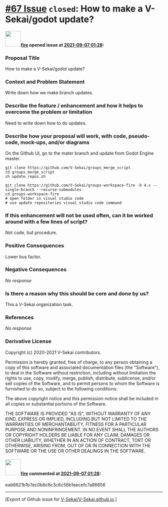 # [\#67 Issue](https://github.com/V-Sekai/V-Sekai.github.io/issues/67) `closed`: How to make a V-Sekai/godot update?

#### <img src="https://avatars.githubusercontent.com/u/32321?u=c2e06a3d2b49a467aa907e54aa259516440267cc&v=4" width="50">[fire](https://github.com/fire) opened issue at [2021-09-07 01:28](https://github.com/V-Sekai/V-Sekai.github.io/issues/67):

### Proposal Title

How to make a V-Sekai/godot update?

### Context and Problem Statement

Write down how we make branch updates.

### Describe the feature / enhancement and how it helps to overcome the problem or limitation

Need to write down how to do updates.

### Describe how your proposal will work, with code, pseudo-code, mock-ups, and/or diagrams

On the Github UI, go to the mater branch and update from Godot Engine master.

```
git clone https://github.com/V-Sekai/groups_merge_script
cd groups_merge_script
sh update_repos.sh
````

```
git clone https://github.com/V-Sekai/groups-workspace-fire -b 4.x --single-branch --recurse-submodules
cd groups-workspace-fire
# open folder in visual studio code
# use update repositories visual studio code command
```




### If this enhancement will not be used often, can it be worked around with a few lines of script?

Not code, but procedure.

### Positive Consequences

Lower bus factor.

### Negative Consequences

_No response_

### Is there a reason why this should be core and done by us?

This a V-Sekai organization task.

### References

_No response_

### Derivative License

Copyright (c) 2020-2021 V-Sekai contributors.

Permission is hereby granted, free of charge, to any person obtaining a copy
of this software and associated documentation files (the "Software"), to deal
in the Software without restriction, including without limitation the rights
to use, copy, modify, merge, publish, distribute, sublicense, and/or sell
copies of the Software, and to permit persons to whom the Software is
furnished to do so, subject to the following conditions:

The above copyright notice and this permission notice shall be included in all
copies or substantial portions of the Software.

THE SOFTWARE IS PROVIDED "AS IS", WITHOUT WARRANTY OF ANY KIND, EXPRESS OR
IMPLIED, INCLUDING BUT NOT LIMITED TO THE WARRANTIES OF MERCHANTABILITY,
FITNESS FOR A PARTICULAR PURPOSE AND NONINFRINGEMENT. IN NO EVENT SHALL THE
AUTHORS OR COPYRIGHT HOLDERS BE LIABLE FOR ANY CLAIM, DAMAGES OR OTHER
LIABILITY, WHETHER IN AN ACTION OF CONTRACT, TORT OR OTHERWISE, ARISING FROM,
OUT OF OR IN CONNECTION WITH THE SOFTWARE OR THE USE OR OTHER DEALINGS IN THE
SOFTWARE.


#### <img src="https://avatars.githubusercontent.com/u/32321?u=c2e06a3d2b49a467aa907e54aa259516440267cc&v=4" width="50">[fire](https://github.com/fire) commented at [2021-09-07 01:28](https://github.com/V-Sekai/V-Sekai.github.io/issues/67#issuecomment-955904081):

eab6621b1b7ec0b8c6c3c6c56b1eecefc7a86656


-------------------------------------------------------------------------------



[Export of Github issue for [V-Sekai/V-Sekai.github.io](https://github.com/V-Sekai/V-Sekai.github.io).]
